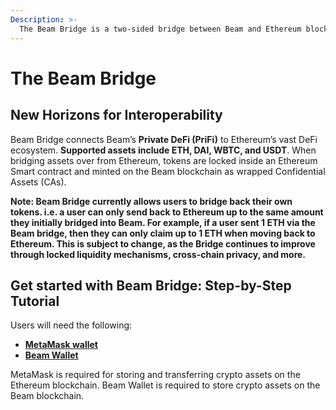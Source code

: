 ```yaml
---
Description: >-
  The Beam Bridge is a two-sided bridge between Beam and Ethereum blockchain that enables seamless cross-chain crypto asset transfers.
---
```


# The Beam Bridge

## New Horizons for Interoperability

Beam Bridge connects Beam’s **Private DeFi (PriFi)** to Ethereum’s vast DeFi ecosystem. **Supported assets include ETH, DAI, WBTC, and USDT**. When bridging assets over from Ethereum, tokens are locked inside an Ethereum Smart contract and minted on the Beam blockchain as wrapped Confidential Assets (CAs).

**Note: Beam Bridge currently allows users to bridge back their own tokens. i.e. a user can only send back to Ethereum up to the same amount they initially bridged into Beam. For example, if a user sent 1 ETH via the Beam bridge, then they can only claim up to 1 ETH when moving back to Ethereum. This is subject to change, as the Bridge continues to improve through locked liquidity mechanisms, cross-chain privacy, and more.**

## Get started with Beam Bridge: Step-by-Step Tutorial

Users will need the following:

* [**MetaMask wallet**](https://metamask.io/)
* [**Beam Wallet**](https://beam.mw/en/downloads)

MetaMask is required for storing and transferring crypto assets on the Ethereum blockchain.
Beam Wallet is required to store crypto assets on the Beam blockchain.
